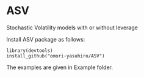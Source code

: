 # ASV
Stochastic Volatility models with or without leverage

Install ASV package as follows:
```
library(devtools)
install_github("omori-yasuhiro/ASV")
```
The examples are given in Example folder.
